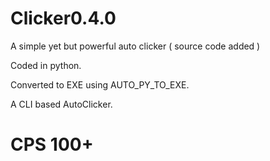 # Clicker0.4.0
A simple yet but powerful auto clicker ( source code added )

Coded in python.

Converted to EXE using AUTO_PY_TO_EXE.

A CLI based AutoClicker.

# CPS 100+
